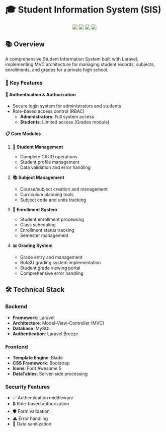 # 🎓 Student Information System (SIS)

<div align="center">
  <img src="https://img.shields.io/badge/Laravel-FF2D20?style=for-the-badge&logo=laravel&logoColor=white"/>
  <img src="https://img.shields.io/badge/MySQL-005C84?style=for-the-badge&logo=mysql&logoColor=white"/>
  <img src="https://img.shields.io/badge/Bootstrap-563D7C?style=for-the-badge&logo=bootstrap&logoColor=white"/>
  <img src="https://img.shields.io/badge/Font_Awesome-339AF0?style=for-the-badge&logo=fontawesome&logoColor=white"/>
</div>

## 📚 Overview

A comprehensive Student Information System built with Laravel, implementing MVC architecture for managing student records, subjects, enrollments, and grades for a private high school.

### 🎯 Key Features

#### 🔐 Authentication & Authorization
- Secure login system for administrators and students
- Role-based access control (RBAC)
  - **Administrators**: Full system access
  - **Students**: Limited access (Grades module)

#### 📋 Core Modules

1. **👥 Student Management**
   - Complete CRUD operations
   - Student profile management
   - Data validation and error handling

2. **📚 Subject Management**
   - Course/subject creation and management
   - Curriculum planning tools
   - Subject code and units tracking

3. **📝 Enrollment System**
   - Student enrollment processing
   - Class scheduling
   - Enrollment status tracking
   - Semester management

4. **📊 Grading System**
   - Grade entry and management
   - BukSU grading system implementation
   - Student grade viewing portal
   - Comprehensive error handling

## 🛠 Technical Stack

### Backend
- **Framework**: Laravel
- **Architecture**: Model-View-Controller (MVC)
- **Database**: MySQL
- **Authentication**: Laravel Breeze

### Frontend
- **Template Engine**: Blade
- **CSS Framework**: Bootstrap
- **Icons**: Font Awesome 5
- **DataTables**: Server-side processing

### Security Features
- ✅ Authentication middleware
- 🔒 Role-based authorization
- 🛡️ Form validation
- ⚠️ Error handling
- 🧹 Data sanitization

